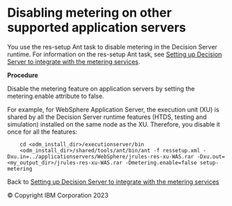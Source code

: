 # Disabling metering on other supported application servers

You use the res-setup Ant task to disable metering in the Decision Server runtime. For information on the res-setup Ant task, see [Setting up Decision Server to integrate with the metering services](../dssetup.md).

**Procedure**

Disable the metering feature on application servers by setting the metering.enable attribute to false.

For example, for WebSphere Application Server, the execution unit (XU) is shared by all the Decision Server runtime features (HTDS, testing and simulation) installed on the same node as the XU. Therefore, you disable it once for all the features:

        cd <odm_install_dir>/executionserver/bin
        <odm_install_dir>/shared/tools/ant/bin/ant -f ressetup.xml -Dxu.in=../applicationservers/WebSphere/jrules-res-xu-WAS.rar -Dxu.out=<my_output_dir>/jrules-res-xu-WAS.rar -Dmetering.enable=false setup-metering

Back to [Setting up Decision Server to integrate with the metering services](../dssetup.md)

© Copyright IBM Corporation 2023

